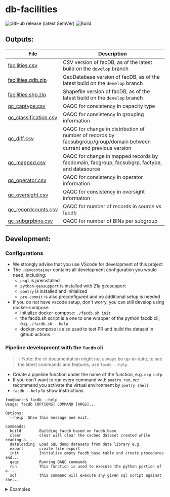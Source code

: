 # db-facilities
![GitHub release (latest SemVer)](https://img.shields.io/github/v/release/NYCPlanning/db-facilities?label=version)
![Build](https://github.com/NYCPlanning/db-facilities/workflows/Build/badge.svg)

## Outputs:
| File | Description |
| ---- | ----------- |
| [facilities.csv](https://edm-publishing.nyc3.digitaloceanspaces.com/db-facilities/develop/latest/output/facilities.csv) | CSV version of facDB, as of the latest build on the `develop` branch |
| [facilities.gdb.zip](https://edm-publishing.nyc3.digitaloceanspaces.com/db-facilities/develop/latest/output/facilities.gdb.zip) | GeoDatabase version of facDB, as of the latest build on the `develop` branch |
| [facilities.shp.zip](https://edm-publishing.nyc3.digitaloceanspaces.com/db-facilities/develop/latest/output/facilities.shp.zip) | Shapefile version of facDB, as of the latest build on the `develop` branch |
| [qc_captype.csv](https://edm-publishing.nyc3.digitaloceanspaces.com/db-facilities/develop/latest/output/qc_captype.csv) | QAQC for consistency in capacity type |
| [qc_classification.csv](https://edm-publishing.nyc3.digitaloceanspaces.com/db-facilities/develop/latest/output/qc_classification.csv) | QAQC for consistency in grouping information |
| [qc_diff.csv](https://edm-publishing.nyc3.digitaloceanspaces.com/db-facilities/develop/latest/output/qc_diff.csv) | QAQC for change in distribution of number of records by facsubgroup/group/domain between current and previous version |
| [qc_mapped.csv](https://edm-publishing.nyc3.digitaloceanspaces.com/db-facilities/develop/latest/output/qc_mapped.csv) | QAQC for change in mapped records by facdomain, facgroup, facsubgrp, factype, and datasource |
| [qc_operator.csv](https://edm-publishing.nyc3.digitaloceanspaces.com/db-facilities/develop/latest/output/qc_operator.csv) | QAQC for consistency in operator information |
| [qc_oversight.csv](https://edm-publishing.nyc3.digitaloceanspaces.com/db-facilities/develop/latest/output/qc_oversight.csv) | QAQC for consistency in oversight information |
| [qc_recordcounts.csv](https://edm-publishing.nyc3.digitaloceanspaces.com/db-facilities/develop/latest/output/qc_recordcounts.csv) | QAQC for number of records in source vs facdb |
| [qc_subgrpbins.csv](https://edm-publishing.nyc3.digitaloceanspaces.com/db-facilities/develop/latest/output/qc_subgrpbins.csv) | QAQC for number of BINs per subgroup |


## Development:
### Configurations
- We strongly advise that you use VScode for development of this project
- The `.devcontainer` contains all development configuration you would need, including:
    - `psql` is preinstalled
    - `python-geosupport` is installed with 21a geosupport
    - `poetry` is installed and initialized
    - `pre-commit` is also preconfigured and no additional setup is needed
- If you do not have vscode setup, don't worry, you can still develop using docker-compose
    - initialize docker-compose: `./facdb.sh init`
    - the facdb.sh script is a one to one wrapper of the python facdb cli, e.g. `./facdb.sh --help`
    - docker-compose is also used to test PR and build the dataset in github actions

### Pipeline development with the `facdb` cli
>💡 Note: the cli documentation might not always be up-to-date, to see the latest commands and features, use `facdb --help`

- Create a pipeline function under the name of the function, e.g. `dcp_colp`
- If you don't want to run every command with `poetry run`, we recommend you activate the virtual environment by `poetry shell`
- `facdb --help` to show instructions
```console
foo@bar:~$ facdb --help
Usage: facdb [OPTIONS] COMMAND [ARGS]...

Options:
  --help  Show this message and exit.

Commands:
  build        Building facdb based on facdb_base
  clear        clear will clear the cached dataset created while reading a...
  dataloading  Load SQL dump datasets from data library e.g.
  export       create file export
  init         Initialize empty facdb_base table and create procedures and...
  qaqc         Running QAQC commands
  run          This function is used to execute the python portion of a...
  sql          this command will execute any given sql script against the...
```
<details><summary>Examples</summary>
    
- `facdb init` initialization of the database with `facdb_base`, functions and stored procedures
- `facdb dataloading` load supplementry datasets from data-library (e.g. `dcp_mappluto`, `doitt_buildingcentroids`)
- `facdb run`
    - `facdb run -n nysed_activeinstitutions` to execute both the python and sql part specified in `datasets.yml`
    - `facdb run -n nysed_activeinstitutions --python` to execute the python part only
    - `facdb run -n nysed_activeinstitutions --sql` to execute the sql part only
    - `facdb run -n nysed_activeinstitutions --python --sql` is the same as `facdb run -n nysed_activeinstitutions`
    - `facdb run --all` to run all available data piplines defined in `datasets.yml`
- `facdb sql`
    - `facdb sql -f facdb/sql/dcp_colp.sql` to execute one script
    - `facdb sql -f facdb/sql/dcp_colp.sql -f some/other/script.sql` to execute multiple scripts
- `facdb clear`
    - `facdb clear -n nysed_activeinstitutions` to clear cache for nysed_activeinstitutions
    - `facdb clear --all` to clear all cache for all datasets
    
</details>
